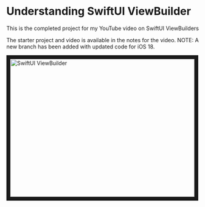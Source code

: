 # Understanding SwiftUI ViewBuilder

This is the completed project for my YouTube video on SwiftUI ViewBuilders

The starter project and video is available in the notes for the video. 
NOTE: A new branch has been added with updated code for iOS 18.


<a href="http://www.youtube.com/watch?feature=player_embedded&v=IbxBRzTBeC0
" target="_blank"><img src="http://img.youtube.com/vi/IbxBRzTBeC0/0.jpg" 
alt="SwiftUI ViewBuilder" width="480" height="360" border="10" /></a>

